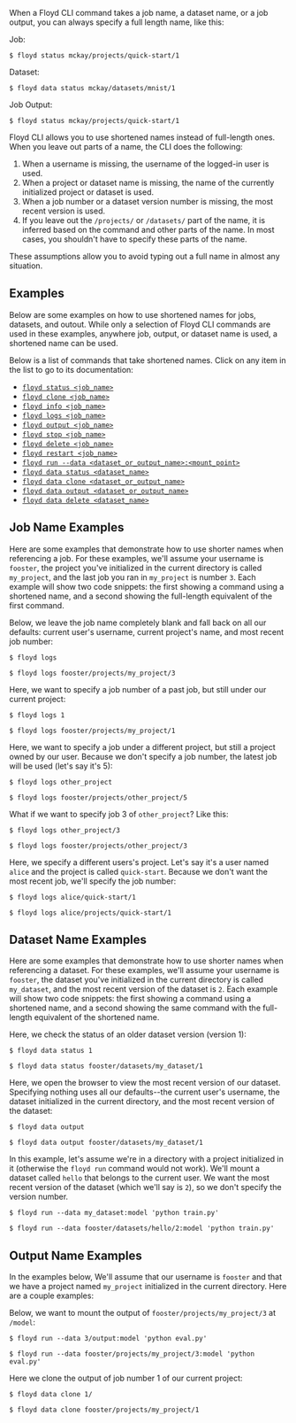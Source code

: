 When a Floyd CLI command takes a job name, a dataset name, or a job output, you can always specify a full length name, like this:

Job:
```
$ floyd status mckay/projects/quick-start/1
```

Dataset:
```
$ floyd data status mckay/datasets/mnist/1
```

Job Output:
```
$ floyd status mckay/projects/quick-start/1
```

Floyd CLI allows you to use shortened names instead of full-length ones. When
you leave out parts of a name, the CLI does the following:

1. When a username is missing, the username of the logged-in user is used.
2. When a project or dataset name is missing, the name of the currently
    initialized project or dataset is used.
3. When a job number or a dataset version number is missing, the most recent version is used.
4. If you leave out the `/projects/` or `/datasets/` part of the name, it is
    inferred based on the command and other parts of the name. In most cases,
    you shouldn't have to specify these parts of the name.

These assumptions allow you to avoid typing out a full name in almost any
situation.

## Examples

Below are some examples on how to use shortened names for jobs, datasets, and
outout. While only a selection of Floyd CLI commands are used in these
examples, anywhere job, output, or dataset name is used, a shortened name can
be used.

Below is a list of commands that take shortened names. Click on any item in the
list to go to its documentation:

- [`floyd status <job_name>`](../commands/status)
- [`floyd clone <job_name>`](../commands/clone)
- [`floyd info <job_name>`](../commands/info)
- [`floyd logs <job_name>`](../commands/logs)
- [`floyd output <job_name>`](../commands/output)
- [`floyd stop <job_name>`](../commands/stop)
- [`floyd delete <job_name>`](../commands/delete)
- [`floyd restart <job_name>`](../commands/restart)
- [`floyd run --data <dataset_or_output_name>:<mount_point>`](../guides/data/mounting_data)
- [`floyd data status <dataset_name>`](../commands/data)
- [`floyd data clone <dataset_or_output_name>`](../commands/data)
- [`floyd data output <dataset_or_output_name>`](../commands/data)
- [`floyd data delete <dataset_name>`](../commands/data)

## Job Name Examples

Here are some examples that demonstrate how to use shorter names when
referencing a job. For these examples, we'll assume your username is `fooster`,
the project you've initialized in the current directory is called `my_project`,
and the last job you ran in `my_project` is number `3`. Each example will show
two code snippets: the first showing a command using a shortened name, and a
second showing the full-length equivalent of the first command.

Below, we leave the job name completely blank and fall back on all our defaults: current user's username, current project's name, and most recent job number:

```
$ floyd logs
```
```
$ floyd logs fooster/projects/my_project/3
```

Here, we want to specify a job number of a past job, but still under our current project:

```
$ floyd logs 1
```
```
$ floyd logs fooster/projects/my_project/1
```

Here, we want to specify a job under a different project, but still a project
owned by our user. Because we don't specify a job number, the latest job will
be used (let's say it's 5):

```
$ floyd logs other_project
```
```
$ floyd logs fooster/projects/other_project/5
```

What if we want to specify job 3 of `other_project`? Like this:

```
$ floyd logs other_project/3
```
```
$ floyd logs fooster/projects/other_project/3
```

Here, we specify a different users's project. Let's say it's a user named
`alice` and the project is called `quick-start`. Because we don't want the most
recent job, we'll specify the job number:


```
$ floyd logs alice/quick-start/1
```
```
$ floyd logs alice/projects/quick-start/1
```

## Dataset Name Examples


Here are some examples that demonstrate how to use shorter names when
referencing a dataset. For these examples, we'll assume your username is `fooster`,
the dataset you've initialized in the current directory is called `my_dataset`,
and the most recent version of the dataset is `2`. Each example will show
two code snippets: the first showing a command using a shortened name, and a
second showing the same command with the full-length equivalent of the
shortened name.

Here, we check the status of an older dataset version (version 1):

```
$ floyd data status 1
```
```
$ floyd data status fooster/datasets/my_dataset/1
```

Here, we open the browser to view the most recent version of our dataset.
Specifying nothing uses all our defaults--the current user's username, the
dataset initialized in the current directory, and the most recent version of
the dataset:

```
$ floyd data output
```
```
$ floyd data output fooster/datasets/my_dataset/1
```

In this example, let's assume we're in a directory with a project initialized
in it (otherwise the `floyd run` command would not work). We'll mount a dataset
called `hello` that belongs to the current user. We want the most recent
version of the dataset (which we'll say is `2`), so we don't specify the
version number.

```
$ floyd run --data my_dataset:model 'python train.py'
```
```
$ floyd run --data fooster/datasets/hello/2:model 'python train.py'
```

## Output Name Examples

In the examples below, We'll assume that our username is `fooster` and that we have a project named `my_project` initialized in the current directory. Here are a couple examples:

Below, we want to mount the output of `fooster/projects/my_project/3` at `/model`:

```
$ floyd run --data 3/output:model 'python eval.py'
```
```
$ floyd run --data fooster/projects/my_project/3:model 'python eval.py'
```

Here we clone the output of job number 1 of our current project:

```
$ floyd data clone 1/
```
```
$ floyd data clone fooster/projects/my_project/1
```
